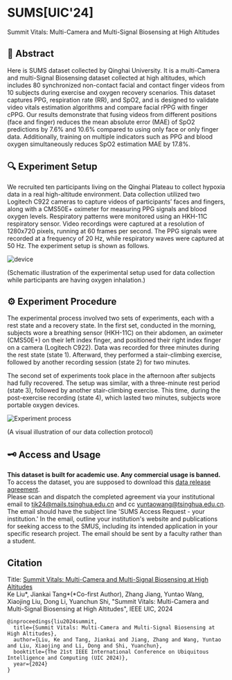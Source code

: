 # SUMS[UIC'24]
Summit Vitals: Multi-Camera and Multi-Signal Biosensing at High Altitudes

## 📖 Abstract
Here is SUMS dataset collected by Qinghai University. It is a multi-Camera and multi-Signal Biosensing dataset collected at high altitudes, which includes 80 synchronized non-contact facial and contact finger videos from 10 subjects during exercise and oxygen recovery scenarios. This dataset captures PPG, respiration rate (RR), and SpO2, and is designed to validate video vitals estimation algorithms and compare facial rPPG with finger cPPG. Our results demonstrate that fusing videos from different positions (face and finger) reduces the mean absolute error (MAE) of SpO2 predictions by 7.6% and 10.6% compared to using only face or only finger data. Additionally, training on multiple indicators such as PPG and blood oxygen simultaneously reduces SpO2 estimation MAE by 17.8%.

## 🔍 Experiment Setup
We recruited ten participants living on the Qinghai Plateau to collect hypoxia data in a real high-altitude environment. Data collection utilized two Logitech C922 cameras to capture videos of participants’ faces and fingers, along with a CMS50E+ oximeter for measuring PPG signals and blood oxygen levels. Respiratory patterns were monitored using an HKH-11C respiratory sensor. Video recordings were captured at a resolution of 1280x720 pixels, running at 60 frames per second. The PPG signals were recorded at a frequency of 20 Hz, while respiratory waves were captured at 50 Hz. The experiment setup is shown as follows.

![device](https://github.com/user-attachments/assets/061bf60a-a9a3-498e-9f26-cf21e460b5b1)

(Schematic illustration of the experimental setup used for data collection while participants are having oxygen inhalation.)

## ⚙️ Experiment Procedure
The experimental process involved two sets of experiments, each with a rest state and a recovery state. In the first set, conducted in the morning, subjects wore a breathing sensor (HKH-11C) on their abdomen, an oximeter (CMS50E+) on their left index finger, and positioned their right index finger on a camera (Logitech C922). Data was recorded for three minutes during the rest state (state 1). Afterward, they performed a stair-climbing exercise, followed by another recording session (state 2) for two minutes.

The second set of experiments took place in the afternoon after subjects had fully recovered. The setup was similar, with a three-minute rest period (state 3), followed by another stair-climbing exercise. This time, during the post-exercise recording (state 4), which lasted two minutes, subjects wore portable oxygen devices.

![Experiment process](https://github.com/user-attachments/assets/bc32a475-d392-4734-8784-f101b0536976)

(A visual illustration of our data collection protocol)

## 🗝️ Access and Usage
**This dataset is built for academic use. Any commercial usage is banned.**   
To access the dataset, you are supposed to download this [data release agreement](https://github.com/thuhci/SUMS/blob/main/SUMS_Release_Agreement.pdf).  
Please scan and dispatch the completed agreement via your institutional email to <tjk24@mails.tsinghua.edu.cn> and cc <yuntaowang@tsinghua.edu.cn>. The email should have the subject line 'SUMS Access Request -  your institution.' In the email,  outline your institution's website and publications for seeking access to the SMUS, including its intended application in your specific research project. The email should be sent by a faculty rather than a student.   

## Citation  
Title: [Summit Vitals: Multi-Camera and Multi-Signal Biosensing at High Altitudes](https://arxiv.org/abs/2409.19223)  
Ke Liu*, Jiankai Tang*(*Co-first Author), Zhang Jiang, Yuntao Wang, Xiaojing Liu, Dong Li, Yuanchun Shi, "Summit Vitals: Multi-Camera and Multi-Signal Biosensing at High Altitudes", IEEE UIC, 2024  
```
@inproceedings{liu2024summit,
  title={Summit Vitals: Multi-Camera and Multi-Signal Biosensing at High Altitudes},
  author={Liu, Ke and Tang, Jiankai and Jiang, Zhang and Wang, Yuntao and Liu, Xiaojing and Li, Dong and Shi, Yuanchun},
  booktitle={The 21st IEEE International Conference on Ubiquitous Intelligence and Computing (UIC 2024)},
  year={2024}
}
```
